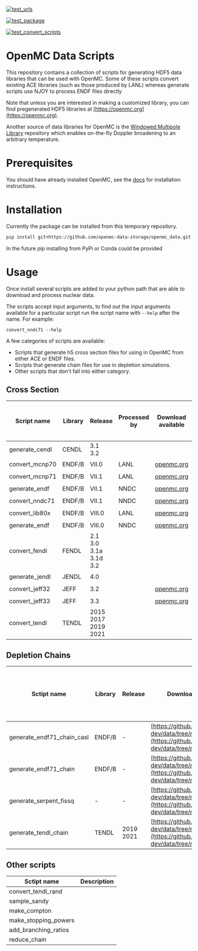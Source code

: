 [![test_urls](https://github.com/shimwell/data/actions/workflows/test_urls.yml/badge.svg)](https://github.com/shimwell/data/actions/workflows/test_urls.yml)

[![test_package](https://github.com/openmc-data-storage/openmc_data/actions/workflows/test_package.yml/badge.svg)](https://github.com/openmc-data-storage/openmc_data/actions/workflows/test_package.yml)

[![test_convert_scripts](https://github.com/openmc-data-storage/openmc_data/actions/workflows/test_processing.yml/badge.svg)](https://github.com/openmc-data-storage/openmc_data/actions/workflows/test_processing.yml)


# OpenMC Data Scripts

This repository contains a collection of scripts for generating HDF5 data
libraries that can be used with OpenMC. Some of these scripts convert existing
ACE libraries (such as those produced by LANL) whereas generate scripts use
NJOY to process ENDF files directly

Note that unless you are interested in making a customized library, you can find pregenerated HDF5 libraries at [https://openmc.org](https://openmc.org).

Another source of data libraries for OpenMC is the [Windowed Multipole Library](https://github.com/mit-crpg/WMP_Library) repository which enables on-the-fly Doppler broadening to an arbitrary temperature.

# Prerequisites

You should have already installed OpenMC, see the [docs](https://docs.openmc.org/en/stable/quickinstall.html) for installation instructions.
# Installation


Currently the package can be installed from this temporary repository.

```bash
pip install git+https://github.com/openmc-data-storage/openmc_data.git
```

In the future pip installing from PyPi or Conda could be provided


# Usage

Once install several scripts are added to your python path that are able to
download and process nuclear data.

The scripts accept input arguments, to find out the input arguments available
for a particular script run the script name with ```--help``` after the name.
For example:

```convert_nndc71 --help```

A few categories of scripts are available:
<ul>
<li>Scripts that generate h5 cross section files for using in OpenMC from either ACE or ENDF files.</li>
<li>Scripts that generate chain files for use in depletion simulations. </li>
<li>Other scripts that don't fall into either category.</li>
</ul> 

## Cross Section

| Script name | Library | Release | Processed by | Download available | Downloads ACE files and convert to HDF5 | Downloads ENDF files and convert to HDF5 | Convert local ACE files |
|-|-|-|-|-|-|-|-|
|generate_cendl| CENDL | 3.1<br>3.2 |  |  |  | :heavy_check_mark: |  |
|convert_mcnp70| ENDF/B | VII.0 | LANL | [openmc.org](https://openmc.org) |  |  | :heavy_check_mark: |
|convert_mcnp71| ENDF/B | VII.1 | LANL | [openmc.org](https://openmc.org) |  |  | :heavy_check_mark: |
|generate_endf| ENDF/B | VII.1 | NNDC | [openmc.org](https://openmc.org) |  | :heavy_check_mark: |  |
|convert_nndc71| ENDF/B | VII.1 | NNDC | [openmc.org](https://openmc.org) | :heavy_check_mark: | :heavy_check_mark: |  |
|convert_lib80x| ENDF/B | VIII.0 | LANL | [openmc.org](https://openmc.org) |  |  | :heavy_check_mark: |
|generate_endf| ENDF/B | VIII.0 | NNDC | [openmc.org](https://openmc.org) |  | :heavy_check_mark: |  |
|convert_fendl| FENDL | 2.1<br>3.0<br>3.1a<br>3.1d<br>3.2 |  |  | :heavy_check_mark: |  |  |
|generate_jendl| JENDL | 4.0 |  |  |  | :heavy_check_mark: |  |
|convert_jeff32| JEFF | 3.2 |  | [openmc.org](https://openmc.org) | :heavy_check_mark: |  |  |
|convert_jeff33| JEFF | 3.3 |  | [openmc.org](https://openmc.org) | :heavy_check_mark: |  |  |
|convert_tendl| TENDL | 2015<br>2017<br>2019<br>2021|  |  | :heavy_check_mark: |  |  |

## Depletion Chains

| Sctipt name | Library | Release | Download available | Download ENDF files and generates XML chain files |
|-|-|-|-|-|
|generate_endf71_chain_casl|ENDF/B|-|[https://github.com/openmc-dev/data/tree/master/depletion](https://github.com/openmc-dev/data/tree/master/depletion)|:heavy_check_mark:|
|generate_endf71_chain|ENDF/B|-|[https://github.com/openmc-dev/data/tree/master/depletion](https://github.com/openmc-dev/data/tree/master/depletion)|:heavy_check_mark:|
|generate_serpent_fissq|-|-|[https://github.com/openmc-dev/data/tree/master/depletion](https://github.com/openmc-dev/data/tree/master/depletion)|:heavy_check_mark:|
|generate_tendl_chain|TENDL|2019<br>2021|[https://github.com/openmc-dev/data/tree/master/depletion](https://github.com/openmc-dev/data/tree/master/depletion)|:heavy_check_mark:|

## Other scripts


| Sctipt name | Description |
|-|-|
| convert_tendl_rand | |
| sample_sandy | |
| make_compton | |
| make_stopping_powers | |
| add_branching_ratios | |
| reduce_chain | |
